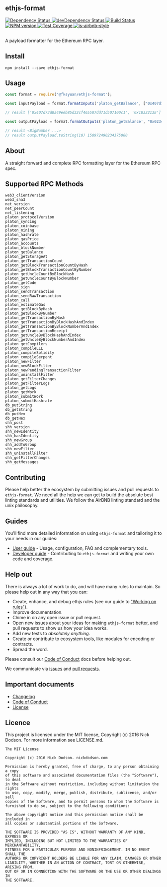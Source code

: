 ## ethjs-format

<div>
  <!-- Dependency Status -->
  <a href="https://david-dm.org/ethjs/ethjs-format">
    <img src="https://david-dm.org/ethjs/ethjs-format.svg"
    alt="Dependency Status" />
  </a>

  <!-- devDependency Status -->
  <a href="https://david-dm.org/ethjs/ethjs-format#info=devDependencies">
    <img src="https://david-dm.org/ethjs/ethjs-format/dev-status.svg" alt="devDependency Status" />
  </a>

  <!-- Build Status -->
  <a href="https://travis-ci.org/ethjs/ethjs-format">
    <img src="https://travis-ci.org/ethjs/ethjs-format.svg"
    alt="Build Status" />
  </a>

  <!-- NPM Version -->
  <a href="https://www.npmjs.org/package/ethjs-format">
    <img src="http://img.shields.io/npm/v/ethjs-format.svg"
    alt="NPM version" />
  </a>

  <!-- Test Coverage -->
  <a href="https://coveralls.io/r/ethjs/ethjs-format">
    <img src="https://coveralls.io/repos/github/ethjs/ethjs-format/badge.svg" alt="Test Coverage" />
  </a>

  <!-- Javascript Style -->
  <a href="http://airbnb.io/javascript/">
    <img src="https://img.shields.io/badge/code%20style-airbnb-brightgreen.svg" alt="js-airbnb-style" />
  </a>
</div>

<br />

A payload formatter for the Ethereum RPC layer.

## Install

```
npm install --save ethjs-format
```

## Usage

```js
const format = require('@fksyuan/ethjs-format');

const inputPayload = format.formatInputs('platon_getBalance', ["0x407d73d8a49eeb85d32cf465507dd71d507100c1", 405938494]);

// result ['0x407d73d8a49eeb85d32cf465507dd71d507100c1', '0x1832213E']

const outputPayload = format.formatOutputs('platon_getBalance', "0x0234c8a3397aab58");

// result <BigNumber ...>
// result outputPayload.toString(10) 158972490234375000
```

## About

A straight forward and complete RPC formatting layer for the Ethereum RPC spec.

## Supported RPC Methods

```
web3_clientVersion
web3_sha3
net_version
net_peerCount
net_listening
platon_protocolVersion
platon_syncing
platon_coinbase
platon_mining
platon_hashrate
platon_gasPrice
platon_accounts
platon_blockNumber
platon_getBalance
platon_getStorageAt
platon_getTransactionCount
platon_getBlockTransactionCountByHash
platon_getBlockTransactionCountByNumber
platon_getUncleCountByBlockHash
platon_getUncleCountByBlockNumber
platon_getCode
platon_sign
platon_sendTransaction
platon_sendRawTransaction
platon_call
platon_estimateGas
platon_getBlockByHash
platon_getBlockByNumber
platon_getTransactionByHash
platon_getTransactionByBlockHashAndIndex
platon_getTransactionByBlockNumberAndIndex
platon_getTransactionReceipt
platon_getUncleByBlockHashAndIndex
platon_getUncleByBlockNumberAndIndex
platon_getCompilers
platon_compileLLL
platon_compileSolidity
platon_compileSerpent
platon_newFilter
platon_newBlockFilter
platon_newPendingTransactionFilter
platon_uninstallFilter
platon_getFilterChanges
platon_getFilterLogs
platon_getLogs
platon_getWork
platon_submitWork
platon_submitHashrate
db_putString
db_getString
db_putHex
db_getHex
shh_post
shh_version
shh_newIdentity
shh_hasIdentity
shh_newGroup
shh_addToGroup
shh_newFilter
shh_uninstallFilter
shh_getFilterChanges
shh_getMessages
```

## Contributing

Please help better the ecosystem by submitting issues and pull requests to `ethjs-format`. We need all the help we can get to build the absolute best linting standards and utilities. We follow the AirBNB linting standard and the unix philosophy.

## Guides

You'll find more detailed information on using `ethjs-format` and tailoring it to your needs in our guides:

- [User guide](docs/user-guide.md) - Usage, configuration, FAQ and complementary tools.
- [Developer guide](docs/developer-guide.md) - Contributing to `ethjs-format` and writing your own code and coverage.

## Help out

There is always a lot of work to do, and will have many rules to maintain. So please help out in any way that you can:

- Create, enhance, and debug ethjs rules (see our guide to ["Working on rules"](./github/CONTRIBUTING.md)).
- Improve documentation.
- Chime in on any open issue or pull request.
- Open new issues about your ideas for making `ethjs-format` better, and pull requests to show us how your idea works.
- Add new tests to *absolutely anything*.
- Create or contribute to ecosystem tools, like modules for encoding or contracts.
- Spread the word.

Please consult our [Code of Conduct](CODE_OF_CONDUCT.md) docs before helping out.

We communicate via [issues](https://github.com/ethjs/ethjs-format/issues) and [pull requests](https://github.com/ethjs/ethjs-format/pulls).

## Important documents

- [Changelog](CHANGELOG.md)
- [Code of Conduct](CODE_OF_CONDUCT.md)
- [License](https://raw.githubusercontent.com/ethjs/ethjs-format/master/LICENSE)

## Licence

This project is licensed under the MIT license, Copyright (c) 2016 Nick Dodson. For more information see LICENSE.md.

```
The MIT License

Copyright (c) 2016 Nick Dodson. nickdodson.com

Permission is hereby granted, free of charge, to any person obtaining a copy
of this software and associated documentation files (the "Software"), to deal
in the Software without restriction, including without limitation the rights
to use, copy, modify, merge, publish, distribute, sublicense, and/or sell
copies of the Software, and to permit persons to whom the Software is
furnished to do so, subject to the following conditions:

The above copyright notice and this permission notice shall be included in
all copies or substantial portions of the Software.

THE SOFTWARE IS PROVIDED "AS IS", WITHOUT WARRANTY OF ANY KIND, EXPRESS OR
IMPLIED, INCLUDING BUT NOT LIMITED TO THE WARRANTIES OF MERCHANTABILITY,
FITNESS FOR A PARTICULAR PURPOSE AND NONINFRINGEMENT. IN NO EVENT SHALL THE
AUTHORS OR COPYRIGHT HOLDERS BE LIABLE FOR ANY CLAIM, DAMAGES OR OTHER
LIABILITY, WHETHER IN AN ACTION OF CONTRACT, TORT OR OTHERWISE, ARISING FROM,
OUT OF OR IN CONNECTION WITH THE SOFTWARE OR THE USE OR OTHER DEALINGS IN
THE SOFTWARE.
```
